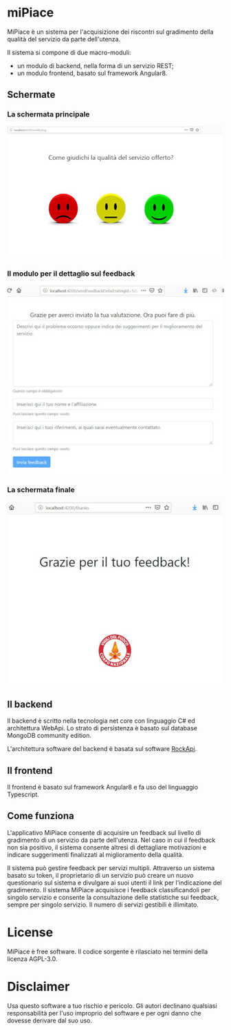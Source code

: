 # miPiace
MiPiace è un sistema per l'acquisizione dei riscontri sul gradimento della qualità del servizio da parte dell'utenza.

Il sistema si compone di due macro-moduli:

* un modulo di backend, nella forma di un servizio REST;
* un modulo frontend, basato sul framework Angular8.

## Schermate

### La schermata principale

![Alt text](docs/images/mainScreen.JPG?raw=true "La schermata principale")

### Il modulo per il dettaglio sul feedback

![Alt text](docs/images/feedbackDetail.JPG?raw=true "Il modulo per il dettaglio sul feedback")

### La schermata finale

![Alt text](docs/images/thanks.JPG?raw=true "La schermata finale")

## Il backend
Il backend è scritto nella tecnologia net core con linguaggio C# ed architettura WebApi. Lo strato di persistenza è basato sul database MongoDB community edition.

L'architettura software del backend è basata sul software [RockApi](https://github.com/supix/rockapi).

## Il frontend
Il frontend è basato sul framework Angular8 e fa uso del linguaggio Typescript.

## Come funziona
L'applicativo MiPiace consente di acquisire un feedback sul livello di gradimento di un servizio
da parte dell'utenza. Nel caso in cui il feedback non sia positivo, il sistema consente altresì di
dettagliare motivazioni e indicare suggerimenti finalizzati al miglioramento della qualità.

Il sistema può gestire feedback per servizi multipli. Attraverso un sistema basato su token, il proprietario di un servizio può creare un nuovo questionario sul sistema e divulgare ai suoi utenti il link per l'indicazione del gradimento. Il sistema MiPiace acquisisce i feedback classificandoli per singolo servizio e consente la consultazione delle statistiche sui feedback, sempre per singolo servizio. Il numero di servizi gestibili è illimitato.

# License
MiPiace è free software. Il codice sorgente è rilasciato nei termini della licenza AGPL-3.0.

# Disclaimer
Usa questo software a tuo rischio e pericolo. Gli autori declinano qualsiasi responsabilità per l'uso improprio del software e per ogni danno che dovesse derivare dal suo uso.
